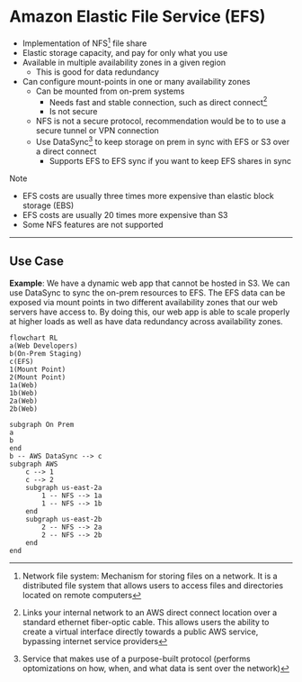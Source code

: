 # Amazon Elastic File Service (EFS)
- Implementation of NFS[^1] file share
- Elastic storage capacity, and pay for only what you use
- Available in multiple availability zones in a given region
    - This is good for data redundancy
- Can configure mount-points in one or many availability zones
    - Can be mounted from on-prem systems
        - Needs fast and stable connection, such as direct connect[^2]
        - Is not secure
    - NFS is not a secure protocol, recommendation would be to to use a secure tunnel or VPN connection
    - Use DataSync[^3] to keep storage on prem in sync with EFS or S3 over a direct connect
        - Supports EFS to EFS sync if you want to keep EFS shares in sync


> [!NOTE]
> - EFS costs are usually three times more expensive than elastic block storage (EBS)
> - EFS costs are usually 20 times more expensive than S3
> - Some NFS features are not supported
---

## Use Case
**Example**:
We have a dynamic web app that cannot be hosted in S3. We can use DataSync to sync the on-prem resources to EFS.
The EFS data can be exposed via mount points in two different availability zones that our web servers have access to.
By doing this, our web app is able to scale properly at higher loads as well as have data redundancy across availability zones.

```mermaid
flowchart RL
a(Web Developers)
b(On-Prem Staging)
c(EFS)
1(Mount Point)
2(Mount Point)
1a(Web)
1b(Web)
2a(Web)
2b(Web)

subgraph On Prem
a
b
end
b -- AWS DataSync --> c
subgraph AWS
    c --> 1
    c --> 2
    subgraph us-east-2a
        1 -- NFS --> 1a
        1 -- NFS --> 1b
    end
    subgraph us-east-2b
        2 -- NFS --> 2a
        2 -- NFS --> 2b
    end
end
```

[^1]: Network file system: Mechanism for storing files on a network. It is a distributed file system that allows users to access files and directories located on remote computers
[^2]: Links your internal network to an AWS direct connect location over a standard ethernet fiber-optic cable. This allows users the ability to create a virtual interface directly towards a public AWS service, bypassing internet service providers
[^3]: Service that makes use of a purpose-built protocol (performs optomizations on how, when, and what data is sent over the network)